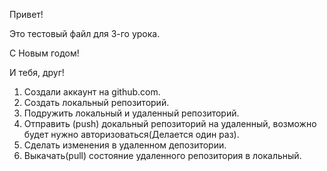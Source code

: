 Привет!

Это тестовый файл для 3-го урока.

C Новым годом!

И тебя, друг!

1. Создали аккаунт на github.com.
2. Создать локальный репозиторий.
3. Подружить локальный и удаленный репозиторий.
4. Отправить (push) докальный репозиторий на удаленный, возможно будет нужно авторизоваться(Делается один раз).
5. Сделать изменения в удаленном депозитории.
6. Выкачать(pull) состояние удаленного репозитория в локальный.

